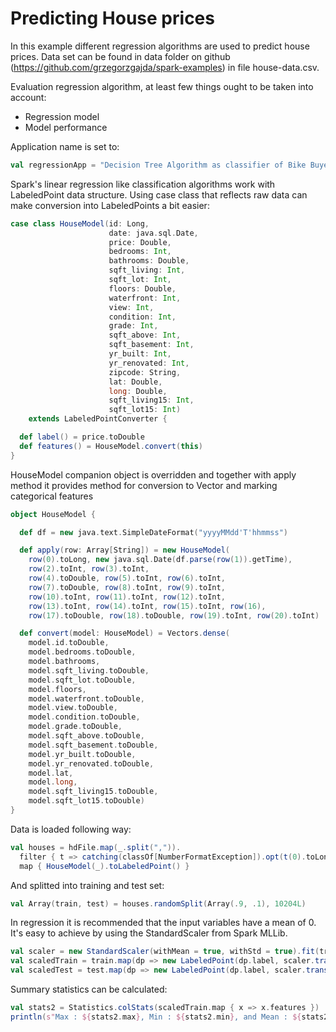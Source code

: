 # Predicting House prices 

In this example different regression algorithms are used to predict house prices.
Data set can be found in data folder on github (https://github.com/grzegorzgajda/spark-examples) in file house-data.csv.

Evaluation regression algorithm, at least few things ought to be taken into account:
* Regression model 
* Model performance

Application name is set to:

```scala
val regressionApp = "Decision Tree Algorithm as classifier of Bike Buyers"
```
Spark's linear regression like classification algorithms work with LabeledPoint data structure.
Using case class that reflects raw data can make conversion into LabeledPoints a bit easier:
```scala
case class HouseModel(id: Long,
                      date: java.sql.Date,
                      price: Double,
                      bedrooms: Int,
                      bathrooms: Double,
                      sqft_living: Int,
                      sqft_lot: Int,
                      floors: Double,
                      waterfront: Int,
                      view: Int,
                      condition: Int,
                      grade: Int,
                      sqft_above: Int,
                      sqft_basement: Int,
                      yr_built: Int,
                      yr_renovated: Int,
                      zipcode: String,
                      lat: Double,
                      long: Double,
                      sqft_living15: Int,
                      sqft_lot15: Int)
    extends LabeledPointConverter {

  def label() = price.toDouble
  def features() = HouseModel.convert(this)
}
```
HouseModel companion object is overridden and together with apply method it provides method for conversion to Vector and marking categorical features
```scala
object HouseModel {

  def df = new java.text.SimpleDateFormat("yyyyMMdd'T'hhmmss")

  def apply(row: Array[String]) = new HouseModel(
    row(0).toLong, new java.sql.Date(df.parse(row(1)).getTime),
    row(2).toInt, row(3).toInt,
    row(4).toDouble, row(5).toInt, row(6).toInt,
    row(7).toDouble, row(8).toInt, row(9).toInt,
    row(10).toInt, row(11).toInt, row(12).toInt,
    row(13).toInt, row(14).toInt, row(15).toInt, row(16),
    row(17).toDouble, row(18).toDouble, row(19).toInt, row(20).toInt)

  def convert(model: HouseModel) = Vectors.dense(
    model.id.toDouble,
    model.bedrooms.toDouble,
    model.bathrooms,
    model.sqft_living.toDouble,
    model.sqft_lot.toDouble,
    model.floors,
    model.waterfront.toDouble,
    model.view.toDouble,
    model.condition.toDouble,
    model.grade.toDouble,
    model.sqft_above.toDouble,
    model.sqft_basement.toDouble,
    model.yr_built.toDouble,
    model.yr_renovated.toDouble,
    model.lat,
    model.long,
    model.sqft_living15.toDouble,
    model.sqft_lot15.toDouble)
}
```

Data is loaded following way:
```scala
val houses = hdFile.map(_.split(",")).
  filter { t => catching(classOf[NumberFormatException]).opt(t(0).toLong).isDefined }.
  map { HouseModel(_).toLabeledPoint() }
```
And splitted into training and test set:
```scala
val Array(train, test) = houses.randomSplit(Array(.9, .1), 10204L)
```
In regression it is recommended that the input variables have a mean of 0. It's easy to achieve by using the StandardScaler from Spark MLLib.

```scala
val scaler = new StandardScaler(withMean = true, withStd = true).fit(train.map(dp => dp.features))
val scaledTrain = train.map(dp => new LabeledPoint(dp.label, scaler.transform(dp.features))).cache()
val scaledTest = test.map(dp => new LabeledPoint(dp.label, scaler.transform(dp.features))).cache()
```
Summary statistics can be calculated:
```scala
val stats2 = Statistics.colStats(scaledTrain.map { x => x.features })
println(s"Max : ${stats2.max}, Min : ${stats2.min}, and Mean : ${stats2.mean} and Variance : ${stats2.variance}")
```

